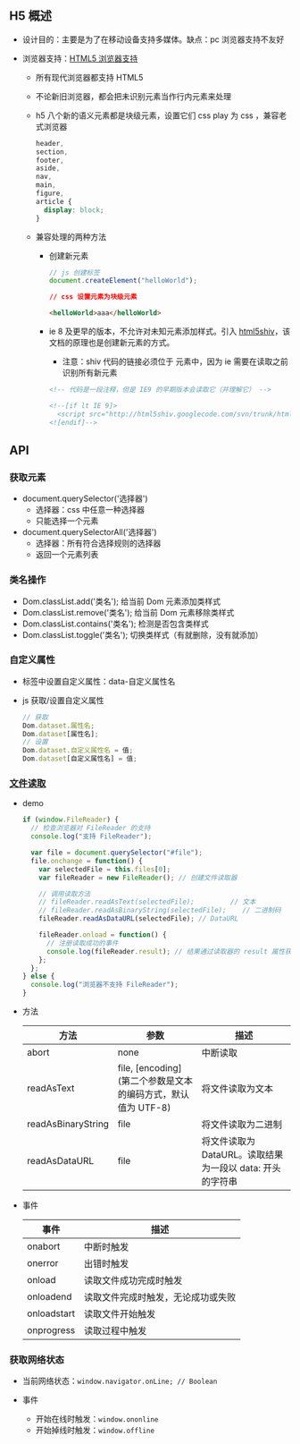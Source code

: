 ## H5 概述

* 设计目的：主要是为了在移动设备支持多媒体。缺点：pc 浏览器支持不友好

* 浏览器支持：[HTML5 浏览器支持](http://www.w3school.com.cn/html/html5_browsers.asp)

  * 所有现代浏览器都支持 HTML5

  * 不论新旧浏览器，都会把未识别元素当作行内元素来处理

  * h5 八个新的语义元素都是块级元素，设置它们 css play 为 css ，兼容老式浏览器

    ```css
    header,
    section,
    footer,
    aside,
    nav,
    main,
    figure,
    article {
      display: block;
    }
    ```

  * 兼容处理的两种方法

    * 创建新元素

      ```javascript
      // js 创建标签
      document.createElement("helloWorld");
      ```

      ```css
      // css 设置元素为块级元素
      ```

      ```html
      <helloWorld>aaa</helloWorld>
      ```

    * ie 8 及更早的版本，不允许对未知元素添加样式。引入 [html5shiv](https://github.com/aFarkas/html5shiv)，该文档的原理也是创建新元素的方式。

      * 注意：shiv 代码的链接必须位于 <head> 元素中，因为 ie 需要在读取之前识别所有新元素

      ```html
      <!-- 代码是一段注释，但是 IE9 的早期版本会读取它（并理解它） -->

      <!--[if lt IE 9]>
        <script src="http://html5shiv.googlecode.com/svn/trunk/html5.js"></script>
      <![endif]-->
      ```

## API

### 获取元素

* document.querySelector('选择器')
  * 选择器：css 中任意一种选择器
  * 只能选择一个元素
* document.querySelectorAll('选择器')
  * 选择器：所有符合选择规则的选择器
  * 返回一个元素列表

### 类名操作

* Dom.classList.add('类名'); 给当前 Dom 元素添加类样式
* Dom.classList.remove('类名'); 给当前 Dom 元素移除类样式
* Dom.classList.contains('类名'); 检测是否包含类样式
* Dom.classList.toggle('类名'); 切换类样式（有就删除，没有就添加）

### 自定义属性

* 标签中设置自定义属性：data-自定义属性名

* js 获取/设置自定义属性

  ```javascript
  // 获取
  Dom.dataset.属性名;
  Dom.dataset[属性名];
  // 设置
  Dom.dataset.自定义属性名 = 值;
  Dom.dataset[自定义属性名] = 值;
  ```

### [文件读取](https://blog.csdn.net/jackfrued/article/details/8967667)

* demo

  ```js
  if (window.FileReader) {
    // 检查浏览器对 FileReader 的支持
    console.log("支持 FileReader");

    var file = document.querySelector("#file");
    file.onchange = function() {
      var selectedFile = this.files[0];
      var fileReader = new FileReader(); // 创建文件读取器

      // 调用读取方法
      // fileReader.readAsText(selectedFile);         // 文本
      // fileReader.readAsBinaryString(selectedFile);    // 二进制码
      fileReader.readAsDataURL(selectedFile); // DataURL

      fileReader.onload = function() {
        // 注册读取成功的事件
        console.log(fileReader.result); // 结果通过读取器的 result 属性获取
      };
    };
  } else {
    console.log("浏览器不支持 FileReader");
  }
  ```

* 方法

  | 方法               | 参数                                                                | 描述                                                      |
  | ------------------ | ------------------------------------------------------------------- | --------------------------------------------------------- |
  | abort              | none                                                                | 中断读取                                                  |
  | readAsText         | file, [encoding] <br />(第二个参数是文本的编码方式，默认值为 UTF-8) | 将文件读取为文本                                          |
  | readAsBinaryString | file                                                                | 将文件读取为二进制                                        |
  | readAsDataURL      | file                                                                | 将文件读取为 DataURL。读取结果为一段以 data: 开头的字符串 |

* 事件

  | 事件        | 描述                               |
  | ----------- | ---------------------------------- |
  | onabort     | 中断时触发                         |
  | onerror     | 出错时触发                         |
  | onload      | 读取文件成功完成时触发             |
  | onloadend   | 读取文件完成时触发，无论成功或失败 |
  | onloadstart | 读取文件开始触发                   |
  | onprogress  | 读取过程中触发                     |

### 获取网络状态

* 当前网络状态：`window.navigator.onLine; // Boolean`

* 事件
  * 开始在线时触发：`window.ononline`
  * 开始掉线时触发：`window.offline`
